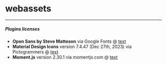 # webassets

***

##### Plugins licenses
- **Open Sans by Steve Matteson** via Google Fonts @ [text](https://fonts.google.com/specimen/Open+Sans/about)
- **Material Design Icons** version 7.4.47 (Dec 27th, 2023) via Pictogrammers @ [text](https://pictogrammers.com/docs/general/license/)
- **Moment.js** version 2.30.1 via momentjs.com @ [text](https://github.com/moment/moment/blob/develop/LICENSE)
